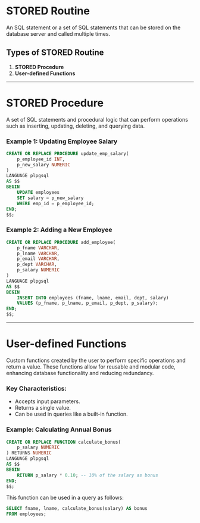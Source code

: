 # STORED Routine

An SQL statement or a set of SQL statements that can be stored on the database server and called multiple times.

## Types of STORED Routine

1. **STORED Procedure**
2. **User-defined Functions**

---

# **STORED Procedure**

A set of SQL statements and procedural logic that can perform operations such as inserting, updating, deleting, and querying data.

### Example 1: Updating Employee Salary
```sql
CREATE OR REPLACE PROCEDURE update_emp_salary(
    p_employee_id INT,
    p_new_salary NUMERIC
)
LANGUAGE plpgsql
AS $$
BEGIN
    UPDATE employees
    SET salary = p_new_salary
    WHERE emp_id = p_employee_id;
END;
$$;
```

### Example 2: Adding a New Employee
```sql
CREATE OR REPLACE PROCEDURE add_employee(
    p_fname VARCHAR,
    p_lname VARCHAR,
    p_email VARCHAR,
    p_dept VARCHAR,
    p_salary NUMERIC
)
LANGUAGE plpgsql
AS $$
BEGIN
    INSERT INTO employees (fname, lname, email, dept, salary)
    VALUES (p_fname, p_lname, p_email, p_dept, p_salary);
END;
$$;
```

---

# **User-defined Functions**

Custom functions created by the user to perform specific operations and return a value. These functions allow for reusable and modular code, enhancing database functionality and reducing redundancy.

### Key Characteristics:
- Accepts input parameters.
- Returns a single value.
- Can be used in queries like a built-in function.

### Example: Calculating Annual Bonus
```sql
CREATE OR REPLACE FUNCTION calculate_bonus(
    p_salary NUMERIC
) RETURNS NUMERIC
LANGUAGE plpgsql
AS $$
BEGIN
    RETURN p_salary * 0.10; -- 10% of the salary as bonus
END;
$$;
```

This function can be used in a query as follows:
```sql
SELECT fname, lname, calculate_bonus(salary) AS bonus
FROM employees;
```
